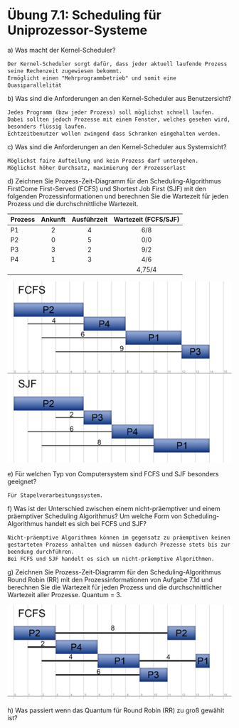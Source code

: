 # Übung 7.1: Scheduling für Uniprozessor-Systeme

a) Was macht der Kernel-Scheduler?
```
Der Kernel-Scheduler sorgt dafür, dass jeder aktuell laufende Prozess seine Rechenzeit zugewiesen bekommt.
Ermöglicht einen "Mehrprogrammbetrieb" und somit eine Quasiparallelität
```

b) Was sind die Anforderungen an den Kernel-Scheduler aus Benutzersicht?
```
Jedes Programm (bzw jeder Prozess) soll möglichst schnell laufen.
Dabei sollten jedoch Prozesse mit einem Fenster, welches gesehen wird, besonders flüssig laufen.
Echtzeitbenutzer wollen zwingend dass Schranken eingehalten werden.
```
c) Was sind die Anforderungen an den Kernel-Scheduler aus Systemsicht?
```
Möglichst faire Aufteilung und kein Prozess darf untergehen.
Möglichst höher Durchsatz, maximierung der Prozessorlast
```

d) Zeichnen Sie Prozess-Zeit-Diagramm für den Scheduling-Algorithmus FirstCome First-Served (FCFS) und Shortest Job First (SJF) mit den folgenden Prozessinformationen und berechnen Sie die Wartezeit für jeden Prozess und die
durchschnittliche Wartezeit.

| Prozess | Ankunft | Ausführzeit | Wartezeit (FCFS/SJF) |
| --- |:---:|:---:|:---:|
| P1 | 2 | 4 | 6/8 |
| P2 | 0 | 5 | 0/0 |
| P3 | 3 | 2 | 9/2 |
| P4 | 1 | 3 | 4/6 |
|  |  |  | 4,75/4 |

![image1](UEBUNG7d.jpg "Image with FCFS vs SJF graphically")


e) Für welchen Typ von Computersystem sind FCFS und SJF besonders geeignet?
```
Für Stapelverarbeitungssystem.
```

f) Was ist der Unterschied zwischen einem nicht-präemptiver und einem präemptiver Scheduling Algorithmus? Um welche Form von Scheduling-Algorithmus
handelt es sich bei FCFS und SJF?
```
Nicht-präemptive Algorithmen können im gegensatz zu präemptiven keinen gestarteten Prozess anhalten und müssen dadurch Prozesse stets bis zur beendung durchführen.
Bei FCFS und SJF handelt es sich um nicht-präemptive Algorithmen.
```

g) Zeichnen Sie Prozess-Zeit-Diagramm für den Scheduling-Algorithmus Round
Robin (RR) mit den Prozessinformationen von Aufgabe 7.1d und berechnen
Sie die Wartezeit für jeden Prozess und die durchschnittlicher Wartezeit aller Prozesse. Quantum = 3.

![image2](UEBUNG7g.jpg "Image with round robin graphically")


h) Was passiert wenn das Quantum für Round Robin (RR) zu groß gewählt ist?
```
```
